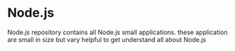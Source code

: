 # Node.js

Node.js repository contains all Node.js small applications.
these application are small in size but vary helpful to get understand all about Node.js

